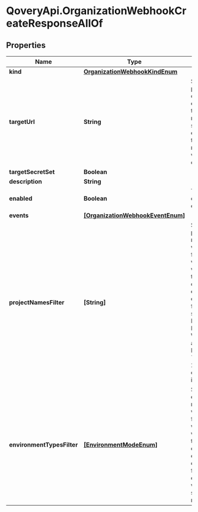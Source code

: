 # QoveryApi.OrganizationWebhookCreateResponseAllOf

## Properties

Name | Type | Description | Notes
------------ | ------------- | ------------- | -------------
**kind** | [**OrganizationWebhookKindEnum**](OrganizationWebhookKindEnum.md) |  | [optional] 
**targetUrl** | **String** | Set the public HTTP or HTTPS endpoint that will receive the specified events. The target URL must starts with &#x60;http://&#x60; or &#x60;https://&#x60;  | [optional] 
**targetSecretSet** | **Boolean** |  | [optional] 
**description** | **String** |  | [optional] 
**enabled** | **Boolean** | Turn on or off your endpoint. | [optional] 
**events** | [**[OrganizationWebhookEventEnum]**](OrganizationWebhookEventEnum.md) |  | [optional] 
**projectNamesFilter** | **[String]** | Specify the project names you want to filter to.  This webhook will be triggered only if the event is coming from the specified Project IDs. Notes: 1. Wildcard is accepted E.g. &#x60;product*&#x60;. 2. Name is case insensitive.  | [optional] 
**environmentTypesFilter** | [**[EnvironmentModeEnum]**](EnvironmentModeEnum.md) | Specify the environment modes you want to filter to. This webhook will be triggered only if the event is coming from an environment with the specified mode.  | [optional] 


